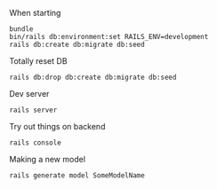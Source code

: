 When starting
```
bundle
bin/rails db:environment:set RAILS_ENV=development
rails db:create db:migrate db:seed
```

Totally reset DB
```
rails db:drop db:create db:migrate db:seed
```

Dev server
```
rails server
```

Try out things on backend
```
rails console
```

Making a new model
```
rails generate model SomeModelName
```
